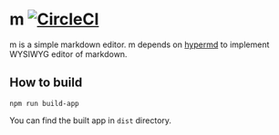 # m [![CircleCI](https://circleci.com/gh/garaemon/m.svg?style=svg)](https://circleci.com/gh/garaemon/m)


m is a simple markdown editor.
m depends on [hypermd](https://github.com/laobubu/HyperMd) to implement WYSIWYG editor of markdown.

## How to build
```shell
npm run build-app
```

You can find the built app in `dist` directory.
